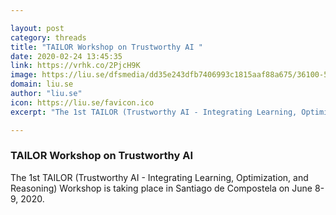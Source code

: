 ```yaml
---

layout: post
category: threads
title: "TAILOR Workshop on Trustworthy AI "
date: 2020-02-24 13:45:35
link: https://vrhk.co/2PjcH9K
image: https://liu.se/dfsmedia/dd35e243dfb7406993c1815aaf88a675/36100-50065?as=1&w=640&h=420&cr=1&crw=640&crh=420&bc=%23ffffff
domain: liu.se
author: "liu.se"
icon: https://liu.se/favicon.ico
excerpt: "The 1st TAILOR (Trustworthy AI - Integrating Learning, Optimization, and Reasoning) Workshop is taking place in Santiago de Compostela on June 8-9, 2020."

---
```


### TAILOR Workshop on Trustworthy AI 

The 1st TAILOR (Trustworthy AI - Integrating Learning, Optimization, and Reasoning) Workshop is taking place in Santiago de Compostela on June 8-9, 2020.